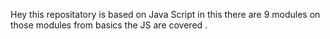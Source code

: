 Hey this repositatory is based on Java Script in this there are 9 modules on those modules from basics the JS are covered .
